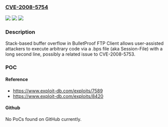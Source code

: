 ### [CVE-2008-5754](https://cve.mitre.org/cgi-bin/cvename.cgi?name=CVE-2008-5754)
![](https://img.shields.io/static/v1?label=Product&message=n%2Fa&color=blue)
![](https://img.shields.io/static/v1?label=Version&message=n%2Fa&color=blue)
![](https://img.shields.io/static/v1?label=Vulnerability&message=n%2Fa&color=brighgreen)

### Description

Stack-based buffer overflow in BulletProof FTP Client allows user-assisted attackers to execute arbitrary code via a .bps file (aka Session-File) with a long second line, possibly a related issue to CVE-2008-5753.

### POC

#### Reference
- https://www.exploit-db.com/exploits/7589
- https://www.exploit-db.com/exploits/8420

#### Github
No PoCs found on GitHub currently.

